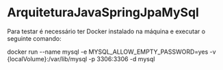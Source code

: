 # ArquiteturaJavaSpringJpaMySql

Para testar é necessário ter Docker instalado na máquina e executar o seguinte comando:

docker run --name mysql -e MYSQL_ALLOW_EMPTY_PASSWORD=yes -v {localVolume}:/var/lib/mysql -p 3306:3306 -d mysql
